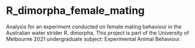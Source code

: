 # R_dimorpha_female_mating
Analysis for an experiment conducted on female mating behaviour in the Australian water strider R. dimorpha. This project is part of the University of Melbourne 2021 undergraduate subject: Experimental Animal Behaviour.  
